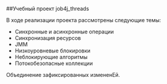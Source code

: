 ##Учебный проект job4j_threads

В ходе реализации проекта рассмотрены следующие темы:

 - Синхронные и асинхронные операции
 - Синхронизация ресурсов
 - JMM
 - Низкоуровневые блокировки
 - Неблокирующие алгоритмы
 - Потокобезопасные коллекции

Объединение зафиксированных измененEй.
